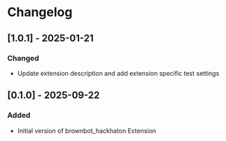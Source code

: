 # Changelog

## [1.0.1] - 2025-01-21
### Changed
- Update extension description and add extension specific test settings


## [0.1.0] - 2025-09-22

### Added

- Initial version of brownbot_hackhaton Extension
